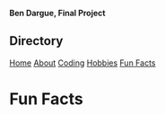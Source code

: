 **Ben Dargue, Final Project**
## Directory
[Home](https://github.com/keysor/Final/blob/main/README.md)   [About](https://github.com/keysor/Final/blob/main/about)  [Coding](https://github.com/keysor/Final/blob/main/coding)  [Hobbies](https://github.com/keysor/Final/blob/main/hobbies)  [Fun Facts](https://github.com/keysor/Final/blob/main/funfacts)
# Fun Facts
